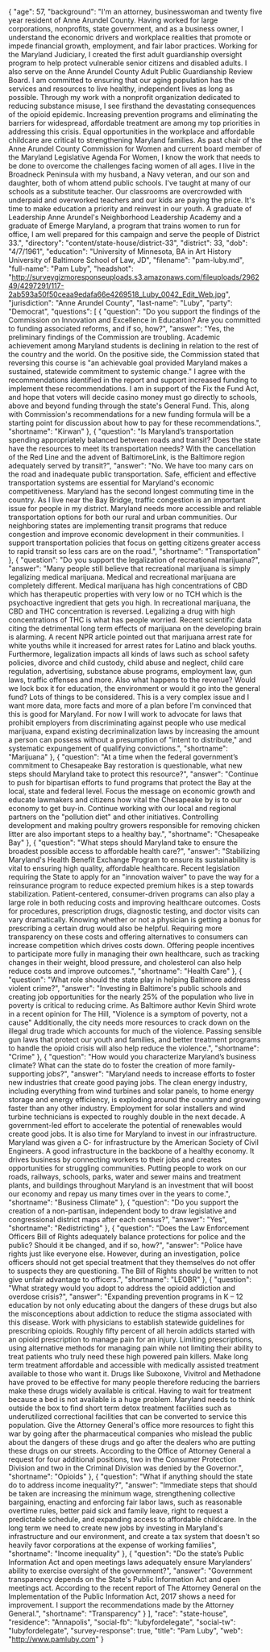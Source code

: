 {
  "age": 57,
  "background": "I'm an attorney, businesswoman and twenty five year resident of Anne Arundel County. Having worked for large corporations, nonprofits, state government, and as a business owner, I understand the economic drivers and workplace realities that promote or impede financial growth, employment, and fair labor practices.  Working for the Maryland Judiciary, I created the first adult guardianship oversight program to help protect vulnerable senior citizens and disabled adults. I also serve on the Anne Arundel County Adult Public Guardianship Review Board. I am committed to ensuring that our aging population has the services and resources to live healthy, independent lives as long as possible.  Through my work with a nonprofit organization dedicated to reducing substance misuse, I see firsthand the devastating consequences of the opioid epidemic. Increasing prevention programs and eliminating the barriers for widespread, affordable treatment are among my top priorities in addressing this crisis.   Equal opportunities in the workplace and affordable childcare are critical to strengthening Maryland families. As past chair of the Anne Arundel County Commission for Women and current board member of the Maryland Legislative Agenda For Women, I know the work that needs to be done to overcome the challenges facing women of all ages.  I live in the Broadneck Peninsula with my husband, a Navy veteran, and our son and daughter, both of whom attend public schools. I've taught at many of our schools as a substitute teacher. Our classrooms are overcrowded with underpaid and overworked teachers and our kids are paying the price. It's time to make education a priority and reinvest in our youth.  A graduate of Leadership Anne Arundel's Neighborhood Leadership Academy and a graduate of Emerge Maryland, a program that trains women to run for office, I am well prepared for this campaign and serve the people of District 33.",
  "directory": "content/state-house/district-33",
  "district": 33,
  "dob": "4/7/1961",
  "education": "University of Minnesota, BA in Art History University of Baltimore School of Law, JD",
  "filename": "pam-luby.md",
  "full-name": "Pam Luby",
  "headshot": "http://surveygizmoresponseuploads.s3.amazonaws.com/fileuploads/296249/4297291/117-2ab593a50f50ceaa9edafa66e4269518_Luby_0042_Edit_Web.jpg",
  "jurisdiction": "Anne Arundel County",
  "last-name": "Luby",
  "party": "Democrat",
  "questions": [
    {
      "question": "Do you support the findings of the Commission on Innovation and Excellence in Education? Are you committed to funding associated reforms, and if so, how?",
      "answer": "Yes, the preliminary findings of the Commission are troubling. Academic achievement among Maryland students is declining in relation to the rest of the country and the world. On the positive side, the Commission stated that reversing this course is \"an achievable goal provided Maryland makes a sustained, statewide commitment to systemic change.\" I agree with the recommendations identified in the report and support increased funding to implement these recommendations. I am in support of the Fix the Fund Act, and hope that voters will decide casino money must go directly to schools, above and beyond funding through the state's General Fund. This, along with Commission's recommendations for a new funding formula will be a starting point for discussion about how to pay for these recommendations.",
      "shortname": "Kirwan"
    },
    {
      "question": "Is Maryland’s transportation spending appropriately balanced between roads and transit? Does the state have the resources to meet its transportation needs? With the cancellation of the Red Line and the advent of BaltimoreLink, is the Baltimore region adequately served by transit?",
      "answer": "No. We have too many cars on the road and inadequate public transportation.  Safe, efficient and effective transportation systems are essential for Maryland's economic competitiveness. Maryland has the second longest commuting time in the country. As I live near the Bay Bridge, traffic congestion is  an important issue for people in my district. Maryland needs  more accessible and reliable transportation options for both our rural and urban communities. Our neighboring states are implementing transit programs that reduce congestion and improve economic development in their communities. I support transportation policies that focus on getting citizens greater access to rapid transit so less cars are on the road.",
      "shortname": "Transportation"
    },
    {
      "question": "Do you support the legalization of recreational marijuana?",
      "answer": "Many people still believe that recreational marijuana is simply legalizing medical marijuana. Medical and recreational marijuana are completely different. Medical marijuana has high concentrations of CBD which has therapeutic properties with very low or no TCH which is the psychoactive ingredient that gets you high. In recreational marijuana, the CBD and THC concentration is reversed.  Legalizing a drug with high concentrations of THC is what has people worried. Recent scientific data citing the detrimental long term effects of marijuana on the developing brain is alarming. A recent NPR article pointed out that marijuana arrest rate for white youths while it increased for arrest rates for Latino and black youths. Furthermore, legalization impacts all kinds of laws such as school safety policies, divorce and child custody, child abuse and neglect, child care regulation, advertising, substance abuse programs, employment law, gun laws, traffic offenses and more.  Also what happens to the revenue?  Would we lock box it for education, the environment or would it go into the general fund?  Lots of things to be considered. This is a very complex issue and I want more data, more facts and more of a plan before I'm convinced that this is good for Maryland.  For now I will work to advocate for laws that prohibit employers from discriminating against people who use medical marijuana, expand existing decriminalization laws by increasing the amount a person can possess without a presumption of \"intent to distribute,\" and systematic expungement of qualifying convictions.",
      "shortname": "Marijuana"
    },
    {
      "question": "At a time when the federal government’s commitment to Chesapeake Bay restoration is questionable, what new steps should Maryland take to protect this resource?",
      "answer": "Continue to push for bipartisan efforts to fund programs that protect the Bay at the local, state and federal level. Focus the message on economic growth and educate lawmakers and citizens how vital the Chesapeake by is to our economy to get buy-in. Continue working with our local and regional partners on the \"pollution diet\" and other initiatives. Controlling development and making poultry growers responsible for removing chicken litter are also important steps to a healthy bay.",
      "shortname": "Chesapeake Bay"
    },
    {
      "question": "What steps should Maryland take to ensure the broadest possible access to affordable health care?",
      "answer": "Stabilizing Maryland's Health Benefit Exchange Program to ensure its sustainability is vital to ensuring high quality, affordable healthcare.  Recent legislation requiring the State to apply for an \"innovation waiver\" to pave the way for a reinsurance program to reduce expected premium hikes is a step towards stabilization.  Patient-centered, consumer-driven programs can also play a large role in both reducing costs and improving healthcare outcomes. Costs for procedures, prescription drugs, diagnostic testing, and doctor visits can vary dramatically.  Knowing whether or not a physician is getting a bonus for prescribing a certain drug would also be helpful. Requiring more transparency on these costs and offering alternatives to consumers can increase competition which drives costs down. Offering people incentives to participate more fully in managing their own healthcare, such as tracking changes in their weight, blood pressure, and cholesterol can also help reduce costs and improve outcomes.",
      "shortname": "Health Care"
    },
    {
      "question": "What role should the state play in helping Baltimore address violent crime?",
      "answer": "Investing in Baltimore's public schools and creating job opportunities for the nearly 25% of the population who live in poverty is critical to reducing crime. As Baltimore author Kevin Shird wrote in a recent opinion for The Hill, \"Violence is a symptom of poverty, not a cause\"    Additionally, the city needs more resources to crack down on the illegal drug trade which accounts for much of the violence. Passing sensible gun laws that protect our youth and families, and better treatment programs to handle the opioid crisis will also help reduce the violence.",
      "shortname": "Crime"
    },
    {
      "question": "How would you characterize Maryland’s business climate? What can the state do to foster the creation of more family-supporting jobs?",
      "answer": "Maryland needs to increase efforts to foster new industries that create good paying jobs. The clean energy industry, including everything from wind turbines and solar panels, to home energy storage and energy efficiency, is exploding around the country and growing faster than any other industry. Employment for solar installers and wind turbine technicians is expected to roughly double in the next decade. A government-led effort to accelerate the potential of renewables would create good jobs.   It is also time for Maryland to invest in our infrastructure. Maryland was given a C- for infrastructure by the American Society of Civil Engineers.  A good infrastructure in the backbone of a healthy economy. It drives business by connecting workers to their jobs and creates opportunities for struggling communities. Putting people to work on our roads, railways, schools, parks, water and sewer mains and treatment plants,  and buildings throughout Maryland  is an investment that will boost our economy and repay us many times over in the years to come.",
      "shortname": "Business Climate"
    },
    {
      "question": "Do you support the creation of a non-partisan, independent body to draw legislative and congressional district maps after each census?",
      "answer": "Yes",
      "shortname": "Redistricting"
    },
    {
      "question": "Does the Law Enforcement Officers Bill of Rights adequately balance protections for police and the public? Should it be changed, and if so, how?",
      "answer": "Police have rights just like everyone else. However, during an investigation, police officers should not get special treatment that they themselves do not offer to suspects they are questioning. The Bill of Rights should be written to not give unfair advantage to officers.",
      "shortname": "LEOBR"
    },
    {
      "question": "What strategy would you adopt to address the opioid addiction and overdose crisis?",
      "answer": "Expanding prevention programs in K – 12 education by not only educating about the dangers of these drugs but also the misconceptions about addiction to reduce the stigma associated with this disease.  Work with physicians to establish statewide guidelines for prescribing opioids. Roughly fifty percent of all heroin addicts started with an opioid prescription to manage pain for an injury. Limiting prescriptions, using alternative methods for managing pain while not limiting their ability to treat patients who truly need these high powered pain killers.  Make long term treatment affordable and accessible with medically assisted treatment available to those who want it. Drugs like Suboxone, Vivitrol and Methadone have proved to be effective for many people therefore reducing the barriers make these drugs widely available is critical.   Having to wait for  treatment because a bed is not available is a huge problem. Maryland needs to think outside the box to  find  short term detox treatment facilities such as underutilized correctional facilities that can be converted to service this population.  Give the Attorney General's office more resources to fight this war by going after the pharmaceutical companies who mislead the public about the dangers of these drugs and go after the dealers who are putting these drugs on our streets. According to the Office of Attorney General a request for four additional positions, two in the Consumer Protection Division and two in the Criminal Division was denied by the Governor.",
      "shortname": "Opioids"
    },
    {
      "question": "What if anything should the state do to address income inequality?",
      "answer": "Immediate steps that should be taken are increasing the minimum wage, strengthening collective bargaining, enacting and enforcing fair labor laws, such as reasonable overtime rules, better paid sick and family leave, right to request a predictable schedule, and expanding access to affordable childcare. In the long term we need to create new jobs by investing in Maryland's infrastructure and our environment, and create a tax system that doesn't so heavily favor corporations at the expense of working families",
      "shortname": "Income inequality"
    },
    {
      "question": "Do the state’s Public Information Act and open meetings laws adequately ensure Marylanders’ ability to exercise oversight of the government?",
      "answer": "Government transparency depends on the State's Public Information Act and open meetings act.  According to the recent report of The Attorney General on the Implementation of the Public Information Act, 2017 shows a need for improvement. I support the recommendations made by the Attorney General.",
      "shortname": "Transparency"
    }
  ],
  "race": "state-house",
  "residence": "Annapolis",
  "social-fb": "lubyfordelegate",
  "social-tw": "lubyfordelegate",
  "survey-response": true,
  "title": "Pam Luby",
  "web": "http://www.pamluby.com"
}
